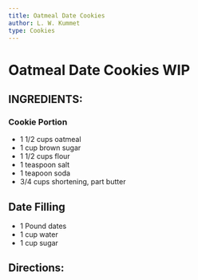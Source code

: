 ```yaml
---
title: Oatmeal Date Cookies
author: L. W. Kummet
type: Cookies
---
```


# Oatmeal Date Cookies WIP

## INGREDIENTS:

### Cookie Portion

* 1 1/2 cups oatmeal
* 1 cup brown sugar
* 1 1/2 cups flour
* 1 teaspoon salt
* 1 teapoon soda
* 3/4 cups shortening, part butter

## Date Filling

* 1 Pound dates
* 1 cup water
* 1 cup sugar

## Directions:
